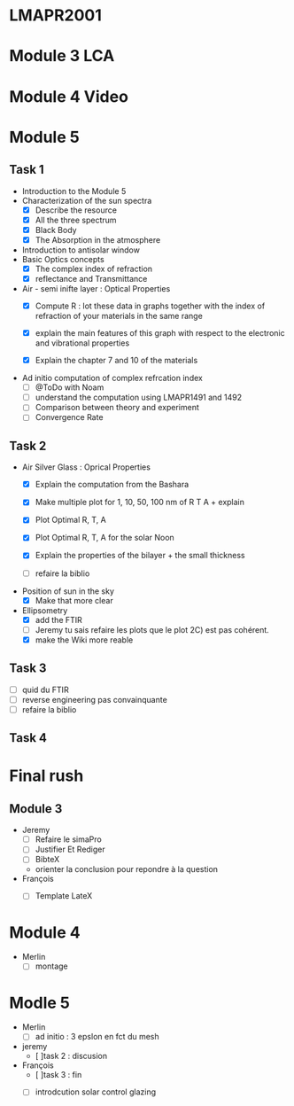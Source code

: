 # LMAPR2001
# Module 3 LCA
# Module 4 Video 


# Module 5

## Task 1 
- Introduction to the Module 5 
- Characterization of the sun spectra 
    - [x] Describe the resource
    - [x] All the three spectrum 
    - [x] Black Body 
    - [x] The Absorption in the atmosphere 

- Introduction to antisolar window 
- Basic Optics concepts 
    - [x] The complex index of refraction 
    - [x] reflectance and Transmittance 
    
- Air - semi inifte layer : Optical Properties 
    - [x] Compute R : lot these data in graphs together with the index of refraction of your materials in the same
range
    - [x] explain the main features of this graph with respect to the electronic and vibrational properties
    - [x] Explain the chapter 7 and 10 
of the materials


- Ad initio computation of complex refrcation index 
    - [ ] @ToDo with Noam
    - [ ] understand the computation using LMAPR1491 and 1492 
    - [ ] Comparison between theory and experiment 
    - [ ] Convergence Rate 

## Task 2
- Air Silver Glass : Oprical Properties 
    - [x] Explain the computation from the Bashara 
    - [x] Make multiple plot for 1, 10, 50, 100 nm of R T A + explain 
    - [x] Plot Optimal R, T, A 
    - [x] Plot Optimal R, T, A for the solar Noon
    - [x] Explain the properties of the bilayer + the small thickness 
    - [ ] refaire la biblio 

    
- Position of sun in the sky 
    - [x] Make that more clear 

- Ellipsometry 
    - [x] add the FTIR
    - [ ] Jeremy tu sais refaire les plots que le plot 2C) est pas cohérent. 
    - [x] make the Wiki more reable

## Task 3
- [ ] quid du FTIR
- [ ] reverse engineering pas convainquante 
- [ ] refaire la biblio
## Task 4



# Final rush 

## Module 3
- Jeremy 
    - [ ] Refaire le simaPro 
    - [ ] Justifier Et Rediger 
    - [ ] BibteX
    - orienter la conclusion pour repondre à la question 
- François
    - [ ] Template LateX 


# Module 4 
- Merlin 
    - [ ] montage 
# Modle 5 
- Merlin 
    - [ ] ad initio : 3 epslon en fct du mesh 
- jeremy 
    - [ ]task 2 : discusion 
- François 
    - [ ]task 3 : fin 
    - [ ] introdcution solar control glazing 



